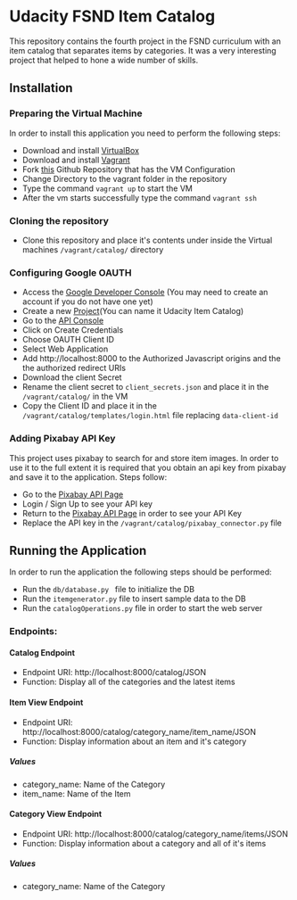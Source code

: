 # Udacity FSND Item Catalog

This repository contains the fourth project in the FSND curriculum with an item catalog that separates items by categories. It was a very interesting project that helped to hone a wide number of skills.

## Installation

### Preparing the Virtual Machine

In order to install this application you need to perform the following steps:

* Download and install [VirtualBox](https://www.virtualbox.org/wiki/Download_Old_Builds_5_1)
* Download and install [Vagrant](https://www.vagrantup.com/downloads.html)
* Fork [this](https://github.com/udacity/fullstack-nanodegree-vm) Github Repository that has the VM Configuration
* Change Directory to the vagrant folder in the repository
* Type the command `vagrant up` to start the VM
* After the vm starts successfully type the command `vagrant ssh`


### Cloning the repository

* Clone this repository and place it's contents under inside the Virtual machines `/vagrant/catalog/` directory

### Configuring Google OAUTH

* Access the [Google Developer Console](https://console.developers.google.com) (You may need to create an account if you do not have one yet)
* Create a new [Project](https://console.developers.google.com/projectcreate?)(You can name it Udacity Item Catalog)
* Go to the [API Console](https://console.developers.google.com/apis/credentials)
* Click on Create Credentials
* Choose OAUTH Client ID
* Select Web Application
* Add http://localhost:8000 to the Authorized Javascript origins and the the authorized redirect URIs
* Download the client Secret
* Rename the client secret to `client_secrets.json` and place it in the `/vagrant/catalog/` in the VM
* Copy the Client ID and place it in the `/vagrant/catalog/templates/login.html` file replacing `data-client-id`

### Adding Pixabay API Key

This project uses pixabay to search for and store item images. In order to use it to the full extent it is required that you obtain an api key from pixabay and save it to the application. Steps follow:

* Go to the [Pixabay API Page](https://pixabay.com/api/docs/
)
* Login / Sign Up to see your API key
* Return to the [Pixabay API Page](https://pixabay.com/api/docs/
) in order to see your API Key
* Replace the API key in the `/vagrant/catalog/pixabay_connector.py` file


## Running the Application

In order to run the application the following steps should be performed:

* Run the `db/database.py ` file to initialize the DB
* Run the `itemgenerator.py` file to insert sample data to the DB
* Run the `catalogOperations.py` file in order to start the web server

### Endpoints:

#### Catalog Endpoint

* Endpoint URI: http://localhost:8000/catalog/JSON
* Function: Display all of the categories and the latest items

#### Item View Endpoint

* Endpoint URI: http://localhost:8000/catalog/category_name/item_name/JSON
* Function: Display information about an item and it's category

##### Values

* category_name: Name of the Category
* item_name: Name of the Item

#### Category View Endpoint

* Endpoint URI: http://localhost:8000/catalog/category_name/items/JSON
* Function: Display information about a category and all of it's items

##### Values

* category_name: Name of the Category

